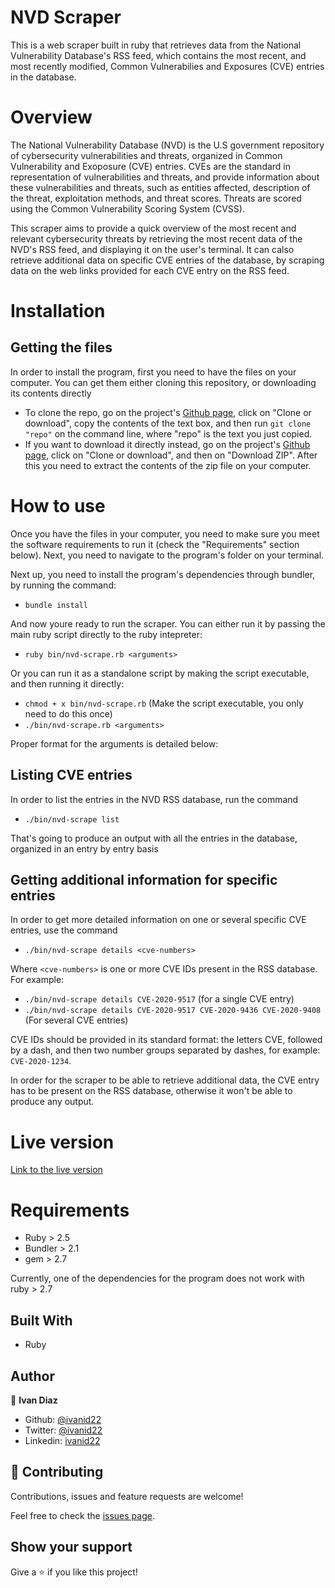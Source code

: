 # NVD Scraper

This is a web scraper built in ruby that retrieves data from the National Vulnerability Database's RSS feed, which contains the most recent, and most recently modified, Common Vulnerabilies and Exposures (CVE) entries in the database.

# Overview

The National Vulnerability Database (NVD) is the U.S government repository of cybersecurity vulnerabilities and threats, organized in Common Vulnerability and Exoposure (CVE) entries. CVEs are the standard in representation of vulnerabilities and threats, and provide information about these vulnerabilities and threats, such as entities affected, description of the threat, exploitation methods, and threat scores.
Threats are scored using the Common Vulnerability Scoring System (CVSS).

This scraper aims to provide a quick overview of the most recent and relevant cybersecurity threats by retrieving the most recent data of the NVD's RSS feed, and displaying it on the user's terminal. It can calso retrieve additional data on specific CVE entries of the database, by scraping data on the web links provided for each CVE entry on the RSS feed. 

# Installation

## Getting the files
In order to install the program, first you need to have the files on your computer. You can get them either cloning this repository, or downloading its contents directly
- To clone the repo, go on the project's [Github page](https://github.com/ivanid22/NVD-scraper), click on "Clone or download", copy the contents of the text box, and then run `git clone "repo"` on the command line, where "repo" is the text you just copied.
- If you want to download it directly instead, go on the project's [Github page](https://github.com/ivanid22/NVD-scraper), click on "Clone or download", and then on "Download ZIP". After this you need to extract the contents of the zip file on your computer.

# How to use

Once you have the files in your computer, you need to make sure you meet the software requirements to run it (check the "Requirements" section below). Next, you need to navigate to the program's folder on your terminal.

Next up, you need to install the program's dependencies through bundler, by running the command:

- `bundle install`

And now youre ready to run the scraper. You can either run it by passing the main ruby script directly to the ruby intepreter:

- `ruby bin/nvd-scrape.rb <arguments>`

Or you can run it as a standalone script by making the script executable, and then running it directly:

- `chmod + x bin/nvd-scrape.rb` (Make the script executable, you only need to do this once)
- `./bin/nvd-scrape.rb <arguments>`

Proper format for the arguments is detailed below:

## Listing CVE entries

In order to list the entries in the NVD RSS database, run the command
- `./bin/nvd-scrape list`

That's going to produce an output with all the entries in the database, organized in an entry by entry basis

## Getting additional information for specific entries

In order to get more detailed information on one or several specific CVE entries, use the command

- `./bin/nvd-scrape details <cve-numbers>`

Where `<cve-numbers>` is one or more CVE IDs present in the RSS database. For example:

- `./bin/nvd-scrape details CVE-2020-9517` (for a single CVE entry)
- `./bin/nvd-scrape details CVE-2020-9517 CVE-2020-9436 CVE-2020-9408` (For several CVE entries)

CVE IDs should be provided in its standard format: the letters CVE, followed by a dash, and then two number groups separated by dashes, for example: `CVE-2020-1234`.

In order for the scraper to be able to retrieve additional data, the CVE entry has to be present on the RSS database, otherwise it won't be able to produce any output.

# Live version

[Link to the live version](https://tic-tac-toe-1.ivandiaz5.repl.run/)

# Requirements

- Ruby > 2.5
- Bundler > 2.1
- gem > 2.7

Currently, one of the dependencies for the program does not work with ruby > 2.7

## Built With

- Ruby

## Author

👤 **Ivan Diaz**

- Github: [@ivanid22](https://github.com/ivanid22)
- Twitter: [@ivanid22](https://twitter.com/ivanid22)
- Linkedin: [ivanid22](https://www.linkedin.com/in/ivan-diaz-3a38b3150/)

## 🤝 Contributing

Contributions, issues and feature requests are welcome!

Feel free to check the [issues page](issues/).

## Show your support

Give a ⭐️ if you like this project!

